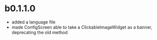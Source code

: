 # b0.1.1.0
* added a language file
* made ConfigScreen able to take a ClickableImageWidget as a banner, deprecating the old method